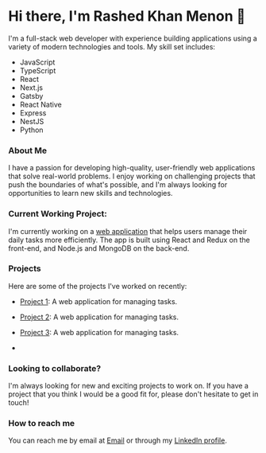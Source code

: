 # Hi there, I'm Rashed Khan Menon 👋

I'm a full-stack web developer with experience building applications using a variety of modern technologies and tools. My skill set includes:

- JavaScript
- TypeScript
- React
- Next.js
- Gatsby
- React Native
- Express
- NestJS
- Python

### About Me

I have a passion for developing high-quality, user-friendly web applications that solve real-world problems. I enjoy working on challenging projects that push the boundaries of what's possible, and I'm always looking for opportunities to learn new skills and technologies.



### Current Working Project:

I'm currently working on a [web application](https://github.com/example/project1) that helps users manage their daily tasks more efficiently. The app is built using React and Redux on the front-end, and Node.js and MongoDB on the back-end.


### Projects

Here are some of the projects I've worked on recently:

* [Project 1](https://github.com/example/project1): A web application for managing tasks.

* [Project 2](https://github.com/example/project1): A web application for managing tasks.

* [Project 3](https://github.com/example/project1): A web application for managing tasks.
* 

### Looking to collaborate?

I'm always looking for new and exciting projects to work on. If you have a project that you think I would be a good fit for, please don't hesitate to get in touch!


### How to reach me

You can reach me by email at [Email](your.email@example.com) or through my [LinkedIn profile](href="https://www.linkedin.com/in/rashed-khan-menon/").



